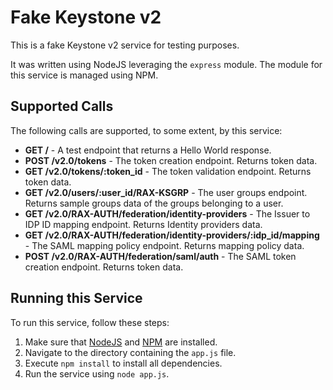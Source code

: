 # Fake Keystone v2
This is a fake Keystone v2 service for testing purposes.

It was written using NodeJS leveraging the `express` module.
The module for this service is managed using NPM.

## Supported Calls
The following calls are supported, to some extent, by this service:

* **GET /** -
A test endpoint that returns a Hello World response.
* **POST /v2.0/tokens** -
The token creation endpoint.
Returns token data.
* **GET /v2.0/tokens/:token_id** -
The token validation endpoint.
Returns token data.
* **GET /v2.0/users/:user_id/RAX-KSGRP** -
The user groups endpoint.
Returns sample groups data of the groups belonging to a user.
* **GET /v2.0/RAX-AUTH/federation/identity-providers** -
The Issuer to IDP ID mapping endpoint.
Returns Identity providers data.
* **GET /v2.0/RAX-AUTH/federation/identity-providers/:idp_id/mapping** -
The SAML mapping policy endpoint.
Returns mapping policy data.
* **POST /v2.0/RAX-AUTH/federation/saml/auth** -
The SAML token creation endpoint.
Returns token data.

## Running this Service
To run this service, follow these steps:
1. Make sure that [NodeJS](https://nodejs.org/en/) and [NPM](https://www.npmjs.com/) are installed.
1. Navigate to the directory containing the `app.js` file.
1. Execute `npm install` to install all dependencies.
1. Run the service using `node app.js`.
